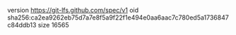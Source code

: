 version https://git-lfs.github.com/spec/v1
oid sha256:ca2ea9262eb75d7a7e8f5a9f22f1e494e0aa6aac7c780ed5a1736847c84ddb13
size 16565

